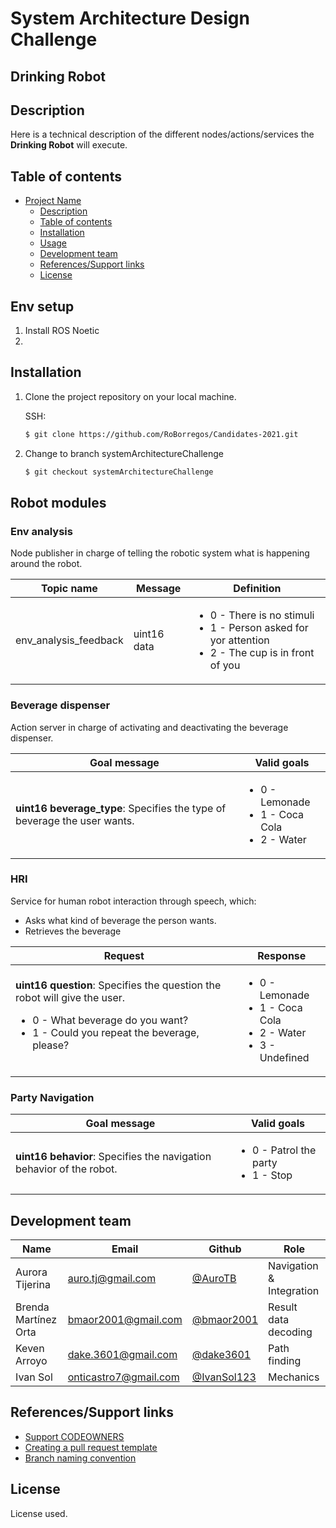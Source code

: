 # System Architecture Design Challenge
## Drinking Robot


## Description
Here is a technical description of the different nodes/actions/services the __Drinking Robot__ will execute. 


## Table of contents

- [Project Name](#project-name)
  - [Description](#description)
  - [Table of contents](#table-of-contents)
  - [Installation](#installation)
  - [Usage](#usage)
  - [Development team](#development-team)
  - [References/Support links](#references-support-links)
  - [License](#license) 

## Env setup
1. Install ROS Noetic
2. 

## Installation

1. Clone the project repository on your local machine.

   SSH:

   ```bash
   $ git clone https://github.com/RoBorregos/Candidates-2021.git
   ```

2. Change to branch systemArchitectureChallenge

   ```bash
   $ git checkout systemArchitectureChallenge
   ```

## Robot modules

### Env analysis
Node publisher in charge of telling the robotic system what is happening around the robot.

| Topic name | Message | Definition |
| --- | --- | --- |
| env_analysis_feedback | uint16 data | <ul><li>0 - There is no stimuli</li><li>1 - Person asked for yor attention</li><li>2 - The cup is in front of you</li></ul> |

### Beverage dispenser
Action server in charge of activating and deactivating the beverage dispenser.

| Goal message | Valid goals |
| --- | --- |
| **uint16 beverage\_type**: Specifies the type of beverage the user wants. | <ul><li>0 - Lemonade</li><li>1 - Coca Cola</li><li>2 - Water</li></ul> |

### HRI
Service for human robot interaction through speech, which:
- Asks what kind of beverage the person wants.
- Retrieves the beverage

| Request | Response |
| --- | --- |
| **uint16 question**: Specifies the question the robot will give the user. <ul><li>0 - What beverage do you want?</li><li>1 - Could you repeat the beverage, please?</li></ul>|<ul><li>0 - Lemonade</li><li>1 - Coca Cola</li><li>2 - Water</li><li>3 - Undefined</li></ul> |

### Party Navigation
| Goal message | Valid goals |
| --- | --- |
| **uint16 behavior**: Specifies the navigation behavior of the robot. | <ul><li>0 - Patrol the party</li><li>1 - Stop</li></ul> |

## Development team

| Name                    | Email                                                               | Github                                                       | Role      |
| ----------------------- | ------------------------------------------------------------------- | ------------------------------------------------------------ | --------- |
| Aurora Tijerina | [auro.tj@gmail.com](mailto:auro.tj@gmail.com) | [@AuroTB](https://github.com/aurotb) | Navigation & Integration |
| Brenda Martínez Orta | [bmaor2001@gmail.com](mailto:bmaor2001@gmail.com) | [@bmaor2001](https://github.com/bmaor2001) | Result data decoding |
| Keven Arroyo | [dake.3601@gmail.com](mailto:dake.3601@gmail.com) | [@dake3601](https://github.com/dake3601) | Path finding |
| Ivan Sol | [onticastro7@gmail.com](mailto:onticastro7@gmail.com) | [@IvanSol123](https://github.com/IvanSol123) | Mechanics |


## References/Support links

- [Support CODEOWNERS](https://docs.github.com/es/github/creating-cloning-and-archiving-repositories/about-code-owners)
- [Creating a pull request template](https://docs.github.com/es/github-ae@latest/github/building-a-strong-community/creating-a-pull-request-template-for-your-repository)
- [Branch naming convention](https://deepsource.io/blog/git-branch-naming-conventions/)

## License
License used.
